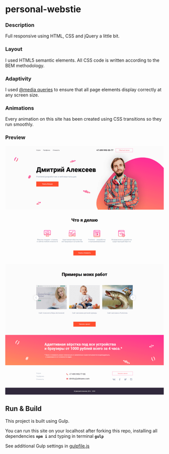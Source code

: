 # personal-webstie

### Description

Full responsive using HTML, CSS and jQuery a little bit.

### Layout

I used HTML5 semantic elements. All CSS code is written according to the BEM methodology.

### Adaptivity

I used [@media queries](https://developer.mozilla.org/en-US/docs/Web/CSS/@media) to ensure that all page elements display correctly at any screen size.

### Animations

Every animation on this site has been created using CSS transitions so they run smoothly.


### Preview

![Preview](./img/preview.png)


## Run & Build

This project is built using Gulp. 

You can run this site on your localhost after forking this repo, installing all dependencies **`npm i`** and typing in terminal **`gulp`**

See additional Gulp settings in [gulpfile.js](https://github.com/KonstHardy/personal-webstie/blob/master/gulpfile.js)

